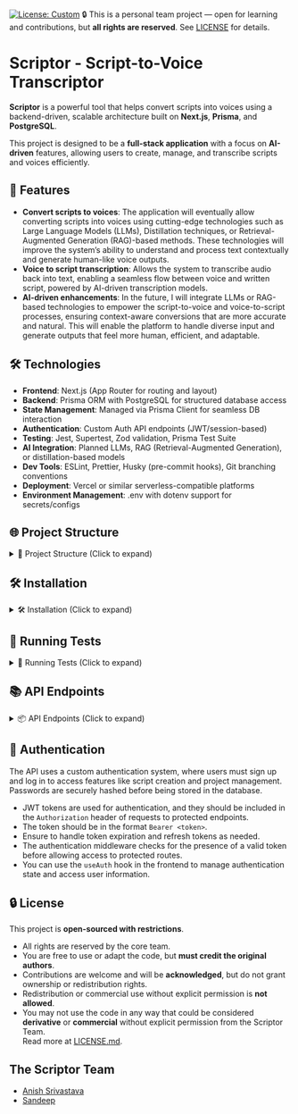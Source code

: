 [![License: Custom](https://img.shields.io/badge/license-Custom-blue.svg)](./LICENSE.md)
🔒 This is a personal team project — open for learning and contributions, but **all rights are reserved**. See [LICENSE](./LICENSE) for details.

# Scriptor - Script-to-Voice Transcriptor

**Scriptor** is a powerful tool that helps convert scripts into voices using a backend-driven, scalable architecture built on **Next.js**, **Prisma**, and **PostgreSQL**.

This project is designed to be a **full-stack application** with a focus on **AI-driven** features, allowing users to create, manage, and transcribe scripts and voices efficiently.

## 🚀 Features

- **Convert scripts to voices**: The application will eventually allow converting scripts into voices using cutting-edge technologies such as Large Language Models (LLMs), Distillation techniques, or Retrieval-Augmented Generation (RAG)-based methods. These technologies will improve the system’s ability to understand and process text contextually and generate human-like voice outputs.
- **Voice to script transcription**: Allows the system to transcribe audio back into text, enabling a seamless flow between voice and written script, powered by AI-driven transcription models.
- **AI-driven enhancements**: In the future, I will integrate LLMs or RAG-based technologies to empower the script-to-voice and voice-to-script processes, ensuring context-aware conversions that are more accurate and natural. This will enable the platform to handle diverse input and generate outputs that feel more human, efficient, and adaptable.

## 🛠 Technologies

- **Frontend**: Next.js (App Router for routing and layout)
- **Backend**: Prisma ORM with PostgreSQL for structured database access
- **State Management**: Managed via Prisma Client for seamless DB interaction
- **Authentication**: Custom Auth API endpoints (JWT/session-based)
- **Testing**: Jest, Supertest, Zod validation, Prisma Test Suite
- **AI Integration**: Planned LLMs, RAG (Retrieval-Augmented Generation), or distillation-based models
- **Dev Tools**: ESLint, Prettier, Husky (pre-commit hooks), Git branching conventions
- **Deployment**: Vercel or similar serverless-compatible platforms
- **Environment Management**: .env with dotenv support for secrets/configs

## 🌐 Project Structure

<details>
<summary>📁 Project Structure (Click to expand)</summary>

- **`prisma/`**: Contains Prisma schema and DB migrations.
- **`public/`**: Holds static assets like images and favicon.
- **`src/app/`**: Includes app routes and API endpoints for handling requests.
- **`src/components/`**: Contains reusable UI components like buttons and inputs.
- **`src/config/`**: Stores app-wide configuration files (e.g., environment variables, rate limits).
- **`src/controllers/`**: Manages the request logic (API controller functions).
- **`src/lib/`**: Holds utility libraries like Prisma client initialization.
- **`src/middleware/`**: Contains logic for authentication, logging, and rate-limiting.
- **`src/models/`**: Defines data models and TypeScript interfaces.
- **`src/services/`**: Business logic and database interactions.
- **`src/utils/`**: Utility functions for tasks like hashing and token generation.

📁 For a full directory tree, [view structure.md ➜](./structure.md)

</details>

## 🛠 Installation

<details>
<summary>🛠 Installation (Click to expand)</summary>

### Prerequisites

- Node.js 16.0+ (or LTS version)
- PostgreSQL
- Prisma CLI (`npx prisma`)

### 1. Clone the repo

```bash
git clone https://github.com/iamanishsrivastava/scriptor.git
cd scriptor
```

### 2. Install dependencies

```bash
pnpm install
```

### 3. Set up environment variables

- Copy the `.env.example` file to `.env` and fill in the required values.

```bash
cp .env.example .env
```

### 4. Set up the database

- Create a PostgreSQL database and update the `DATABASE_URL` in your `.env` file.
- Run the following command to create the database and apply migrations:

```bash
npx prisma migrate dev --name init
```

### 5. Seed the database (optional)

- If you want to seed the database with initial data, run:

```bash
npx prisma db seed
```

### 6. Start the development server

```bash
pnpm run dev
```

- Open your browser and navigate to `http://localhost:3000` to see the app in action.

</details>

## 🧪 Running Tests

<details>
<summary>🧪 Running Tests (Click to expand)</summary>

- To run the tests, use the following command:

```bash
pnpm test
```

- This will run all the tests in the `__tests__` directory and generate a coverage report.
- You can also run tests for specific files or directories by specifying the path:

```bash
pnpm test src/components/Button.test.tsx
```

- For more advanced testing options, refer to the [Jest documentation](https://jestjs.io/docs/cli).
- You can also run the tests in watch mode for continuous testing during development:

```bash
pnpm test --watch
```

- This will watch for file changes and re-run the tests automatically.

</details>

## 📚 API Endpoints

<details>
<summary>📦 API Endpoints (Click to expand)</summary>

- **POST** `/api/auth/login`: Authenticate user and return JWT token.
- **POST** `/api/auth/register`: Register a new user.
- **GET** `/api/auth/user`: Get the authenticated user's details.
- **POST** `/api/scripts`: Create a new script.
- **GET** `/api/scripts`: Get all scripts.
- **GET** `/api/scripts/:id`: Get a specific script by ID.
- **PUT** `/api/scripts/:id`: Update a specific script by ID.
- **DELETE** `/api/scripts/:id`: Delete a specific script by ID.
- **POST** `/api/voices`: Convert script to voice.
- **GET** `/api/voices`: Get all voices.
- **GET** `/api/voices/:id`: Get a specific voice by ID.
- **PUT** `/api/voices/:id`: Update a specific voice by ID.
- **DELETE** `/api/voices/:id`: Delete a specific voice by ID.
- **POST** `/api/transcriptions`: Transcribe voice to script.
- **POST** `/api/projects`: Create a new project.
- **GET** `/api/projects`: Get all projects.
- **GET** `/api/projects/:id`: Get a specific project by ID.
- **PUT** `/api/projects/:id`: Update a specific project by ID.
- **DELETE** `/api/projects/:id`: Delete a specific project by ID.
- **POST** `/api/feedback`: Submit feedback.
- **GET** `/api/feedback`: Get all feedback.
- **GET** `/api/feedback/:id`: Get a specific feedback by ID.
- **PUT** `/api/feedback/:id`: Update a specific feedback by ID.
- **DELETE** `/api/feedback/:id`: Delete a specific feedback by ID.
- **POST** `/api/notifications`: Create a new notification.
- **GET** `/api/notifications`: Get all notifications.
- **GET** `/api/notifications/:id`: Get a specific notification by ID.
- **PUT** `/api/notifications/:id`: Update a specific notification by ID.
- **DELETE** `/api/notifications/:id`: Delete a specific notification by ID.
- **POST** `/api/analytics`: Create a new analytics record.
- **GET** `/api/analytics`: Get all analytics records.
- **GET** `/api/analytics/:id`: Get a specific analytics record by ID.
- **PUT** `/api/analytics/:id`: Update a specific analytics record by ID.
- **DELETE** `/api/analytics/:id`: Delete a specific analytics record by ID.

</details>

## 🔑 Authentication

The API uses a custom authentication system, where users must sign up and log in to access features like script creation and project management. Passwords are securely hashed before being stored in the database.

- JWT tokens are used for authentication, and they should be included in the `Authorization` header of requests to protected endpoints.
- The token should be in the format `Bearer <token>`.
- Ensure to handle token expiration and refresh tokens as needed.
- The authentication middleware checks for the presence of a valid token before allowing access to protected routes.
- You can use the `useAuth` hook in the frontend to manage authentication state and access user information.

## 🔒 License

This project is **open-sourced with restrictions**.

- All rights are reserved by the core team.
- You are free to use or adapt the code, but **must credit the original authors**.
- Contributions are welcome and will be **acknowledged**, but do not grant ownership or redistribution rights.
- Redistribution or commercial use without explicit permission is **not allowed**.
- You may not use the code in any way that could be considered **derivative** or **commercial** without explicit permission from the Scriptor Team.  
  Read more at [LICENSE.md](./LICENSE.md).

## The Scriptor Team

- [Anish Srivastava](https://github.com/iamanishsrivastava)
- [Sandeep](https://github.com/devwithgroot)
